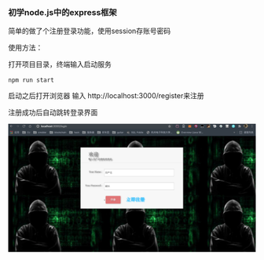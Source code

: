 ### 初学node.js中的express框架

简单的做了个注册登录功能，使用session存账号密码

使用方法：

打开项目目录，终端输入启动服务

```shell
npm run start
```

启动之后打开浏览器 输入 http://localhost:3000/register来注册

注册成功后自动跳转登录界面

![image-20210420224310532](https://raw.githubusercontent.com/Fu-Kai/hello-world/main/img/image-20210420224310532.png)

